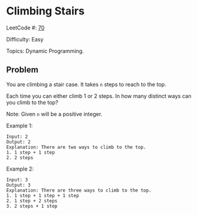 # Climbing Stairs

LeetCode #: [70](https://leetcode.com/problems/climbing-stairs/)

Difficulty: Easy

Topics: Dynamic Programming.

## Problem

You are climbing a stair case. It takes `n` steps to reach to the top.

Each time you can either climb 1 or 2 steps. In how many distinct ways can you climb to the top?

Note: Given `n` will be a positive integer.

Example 1:

```text
Input: 2
Output: 2
Explanation: There are two ways to climb to the top.
1. 1 step + 1 step
2. 2 steps
```

Example 2:

```text
Input: 3
Output: 3
Explanation: There are three ways to climb to the top.
1. 1 step + 1 step + 1 step
2. 1 step + 2 steps
3. 2 steps + 1 step
```

